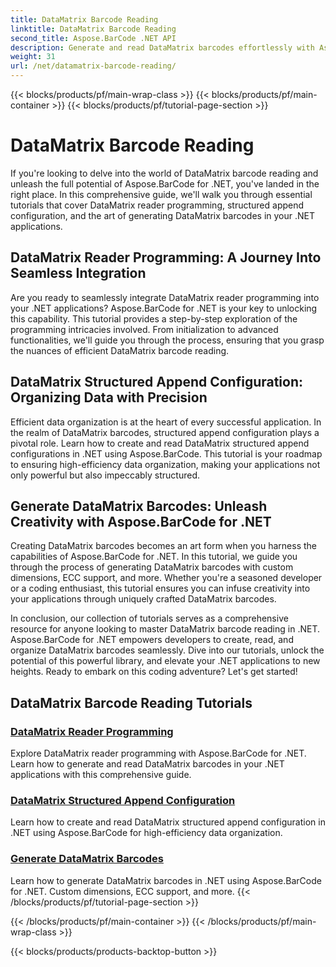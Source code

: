 ```yaml
---
title: DataMatrix Barcode Reading
linktitle: DataMatrix Barcode Reading
second_title: Aspose.BarCode .NET API
description: Generate and read DataMatrix barcodes effortlessly with Aspose.BarCode for .NET. Dive into DataMatrix reader programming and structured append configuration.
weight: 31
url: /net/datamatrix-barcode-reading/
---
```


{{< blocks/products/pf/main-wrap-class >}}
{{< blocks/products/pf/main-container >}}
{{< blocks/products/pf/tutorial-page-section >}}

# DataMatrix Barcode Reading


If you're looking to delve into the world of DataMatrix barcode reading and unleash the full potential of Aspose.BarCode for .NET, you've landed in the right place. In this comprehensive guide, we'll walk you through essential tutorials that cover DataMatrix reader programming, structured append configuration, and the art of generating DataMatrix barcodes in your .NET applications.

## DataMatrix Reader Programming: A Journey Into Seamless Integration

Are you ready to seamlessly integrate DataMatrix reader programming into your .NET applications? Aspose.BarCode for .NET is your key to unlocking this capability. This tutorial provides a step-by-step exploration of the programming intricacies involved. From initialization to advanced functionalities, we'll guide you through the process, ensuring that you grasp the nuances of efficient DataMatrix barcode reading.

## DataMatrix Structured Append Configuration: Organizing Data with Precision

Efficient data organization is at the heart of every successful application. In the realm of DataMatrix barcodes, structured append configuration plays a pivotal role. Learn how to create and read DataMatrix structured append configurations in .NET using Aspose.BarCode. This tutorial is your roadmap to ensuring high-efficiency data organization, making your applications not only powerful but also impeccably structured.

## Generate DataMatrix Barcodes: Unleash Creativity with Aspose.BarCode for .NET

Creating DataMatrix barcodes becomes an art form when you harness the capabilities of Aspose.BarCode for .NET. In this tutorial, we guide you through the process of generating DataMatrix barcodes with custom dimensions, ECC support, and more. Whether you're a seasoned developer or a coding enthusiast, this tutorial ensures you can infuse creativity into your applications through uniquely crafted DataMatrix barcodes.

In conclusion, our collection of tutorials serves as a comprehensive resource for anyone looking to master DataMatrix barcode reading in .NET. Aspose.BarCode for .NET empowers developers to create, read, and organize DataMatrix barcodes seamlessly. Dive into our tutorials, unlock the potential of this powerful library, and elevate your .NET applications to new heights. Ready to embark on this coding adventure? Let's get started!
## DataMatrix Barcode Reading Tutorials
### [DataMatrix Reader Programming](./datamatrix-reader-programming/)
Explore DataMatrix reader programming with Aspose.BarCode for .NET. Learn how to generate and read DataMatrix barcodes in your .NET applications with this comprehensive guide.
### [DataMatrix Structured Append Configuration](./datamatrix-structured-append-configuration/)
Learn how to create and read DataMatrix structured append configuration in .NET using Aspose.BarCode for high-efficiency data organization.
### [Generate DataMatrix Barcodes](./datamatrix-versions/)
Learn how to generate DataMatrix barcodes in .NET using Aspose.BarCode for .NET. Custom dimensions, ECC support, and more.
{{< /blocks/products/pf/tutorial-page-section >}}

{{< /blocks/products/pf/main-container >}}
{{< /blocks/products/pf/main-wrap-class >}}

{{< blocks/products/products-backtop-button >}}
